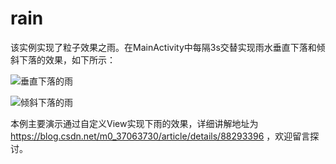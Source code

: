 # rain
该实例实现了粒子效果之雨。在MainActivity中每隔3s交替实现雨水垂直下落和倾斜下落的效果，如下所示：

![垂直下落的雨](rain/img/FallingRain.png)

![倾斜下落的雨](rain/img/SlantingFallingRain.png)
      
本例主要演示通过自定义View实现下雨的效果，详细讲解地址为 https://blog.csdn.net/m0_37063730/article/details/88293396 ，欢迎留言探讨。

